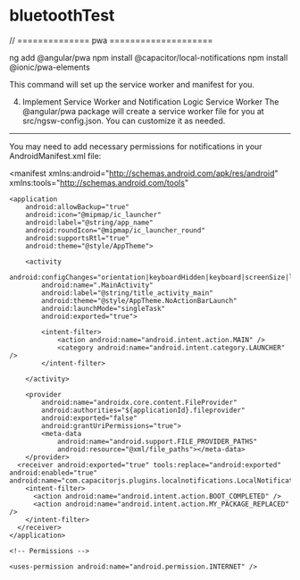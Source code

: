 # bluetoothTest

// ============== pwa ====================

ng add @angular/pwa
npm install @capacitor/local-notifications
npm install @ionic/pwa-elements

This command will set up the service worker and manifest for you.

4. Implement Service Worker and Notification Logic
   Service Worker
   The @angular/pwa package will create a service worker file for you at src/ngsw-config.json. You can customize it as needed.

---

You may need to add necessary permissions for notifications in your AndroidManifest.xml file:

<?xml version="1.0" encoding="utf-8"?>

<manifest xmlns:android="http://schemas.android.com/apk/res/android"
xmlns:tools="http://schemas.android.com/tools"

>

    <application
        android:allowBackup="true"
        android:icon="@mipmap/ic_launcher"
        android:label="@string/app_name"
        android:roundIcon="@mipmap/ic_launcher_round"
        android:supportsRtl="true"
        android:theme="@style/AppTheme">

        <activity
            android:configChanges="orientation|keyboardHidden|keyboard|screenSize|locale|smallestScreenSize|screenLayout|uiMode"
            android:name=".MainActivity"
            android:label="@string/title_activity_main"
            android:theme="@style/AppTheme.NoActionBarLaunch"
            android:launchMode="singleTask"
            android:exported="true">

            <intent-filter>
                <action android:name="android.intent.action.MAIN" />
                <category android:name="android.intent.category.LAUNCHER" />
            </intent-filter>

        </activity>

        <provider
            android:name="androidx.core.content.FileProvider"
            android:authorities="${applicationId}.fileprovider"
            android:exported="false"
            android:grantUriPermissions="true">
            <meta-data
                android:name="android.support.FILE_PROVIDER_PATHS"
                android:resource="@xml/file_paths"></meta-data>
        </provider>
      <receiver android:exported="true" tools:replace="android:exported" android:enabled="true" android:name="com.capacitorjs.plugins.localnotifications.LocalNotificationRestoreReceiver">
        <intent-filter>
          <action android:name="android.intent.action.BOOT_COMPLETED" />
          <action android:name="android.intent.action.MY_PACKAGE_REPLACED" />
        </intent-filter>
      </receiver>
    </application>

    <!-- Permissions -->

    <uses-permission android:name="android.permission.INTERNET" />

  <uses-permission android:name="android.permission.RECEIVE_BOOT_COMPLETED"/>

</manifest>
